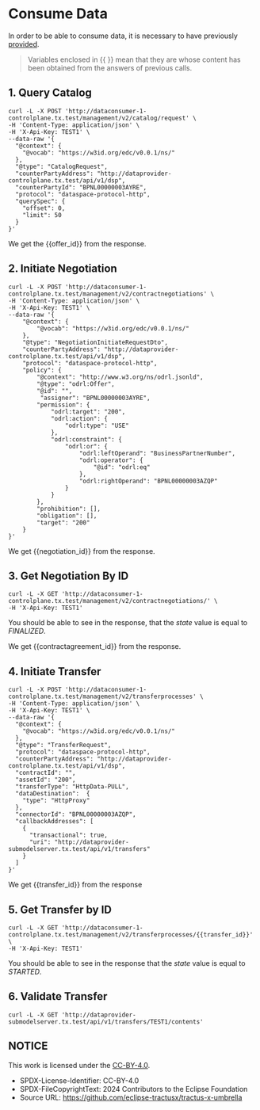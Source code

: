 # Consume Data
In order to be able to consume data, it is necessary to have previously [provided](./provide-data.md).
> Variables enclosed in {{ }} mean that they are whose content has been obtained from the answers of previous calls.

## 1. Query Catalog

```
curl -L -X POST 'http://dataconsumer-1-controlplane.tx.test/management/v2/catalog/request' \
-H 'Content-Type: application/json' \
-H 'X-Api-Key: TEST1' \
--data-raw '{
  "@context": {
    "@vocab": "https://w3id.org/edc/v0.0.1/ns/"
  },
  "@type": "CatalogRequest",
  "counterPartyAddress": "http://dataprovider-controlplane.tx.test/api/v1/dsp",
  "counterPartyId": "BPNL00000003AYRE",
  "protocol": "dataspace-protocol-http",
  "querySpec": {
    "offset": 0,
    "limit": 50
  }
}'
```

We get the {{offer_id}} from the response.

## 2. Initiate Negotiation
```
curl -L -X POST 'http://dataconsumer-1-controlplane.tx.test/management/v2/contractnegotiations' \
-H 'Content-Type: application/json' \
-H 'X-Api-Key: TEST1' \
--data-raw '{
	"@context": {
		"@vocab": "https://w3id.org/edc/v0.0.1/ns/"
	},
	"@type": "NegotiationInitiateRequestDto",
	"counterPartyAddress": "http://dataprovider-controlplane.tx.test/api/v1/dsp",
	"protocol": "dataspace-protocol-http",
	"policy": {
		"@context": "http://www.w3.org/ns/odrl.jsonld",
		"@type": "odrl:Offer",
		"@id": "",
         "assigner": "BPNL00000003AYRE",
		"permission": {
			"odrl:target": "200",
			"odrl:action": {
				"odrl:type": "USE"
			},
			"odrl:constraint": {
				"odrl:or": {
					"odrl:leftOperand": "BusinessPartnerNumber",
					"odrl:operator": {
						"@id": "odrl:eq"
					},
					"odrl:rightOperand": "BPNL00000003AZQP"
				}
			}
		},
		"prohibition": [],
		"obligation": [],
		"target": "200"
	}
}'
```

We get {{negotiation_id}} from the response.

## 3. Get Negotiation By ID

```
curl -L -X GET 'http://dataconsumer-1-controlplane.tx.test/management/v2/contractnegotiations/' \
-H 'X-Api-Key: TEST1'
```
You should be able to see in the response, that the _state_ value is equal to _FINALIZED_.

We get {{contractagreement_id}} from the response.

## 4. Initiate Transfer

```
curl -L -X POST 'http://dataconsumer-1-controlplane.tx.test/management/v2/transferprocesses' \
-H 'Content-Type: application/json' \
-H 'X-Api-Key: TEST1' \
--data-raw '{
  "@context": {
    "@vocab": "https://w3id.org/edc/v0.0.1/ns/"
  },
  "@type": "TransferRequest",
  "protocol": "dataspace-protocol-http",
  "counterPartyAddress": "http://dataprovider-controlplane.tx.test/api/v1/dsp",
  "contractId": "",
  "assetId": "200",
  "transferType": "HttpData-PULL",
  "dataDestination":  {
    "type": "HttpProxy"
  },
  "connectorId": "BPNL00000003AZQP",
  "callbackAddresses": [
    {
      "transactional": true,
      "uri": "http://dataprovider-submodelserver.tx.test/api/v1/transfers"
    }
  ]
}'
```

We get {{transfer_id}} from the response

## 5. Get Transfer by ID

```
curl -L -X GET 'http://dataconsumer-1-controlplane.tx.test/management/v2/transferprocesses/{{transfer_id}}' \
-H 'X-Api-Key: TEST1'
```

You should be able to see in the response that the _state_ value is equal to _STARTED_.

## 6. Validate Transfer

```
curl -L -X GET 'http://dataprovider-submodelserver.tx.test/api/v1/transfers/TEST1/contents'
```

## NOTICE

This work is licensed under the [CC-BY-4.0](https://creativecommons.org/licenses/by/4.0/legalcode).

* SPDX-License-Identifier: CC-BY-4.0
* SPDX-FileCopyrightText: 2024 Contributors to the Eclipse Foundation
* Source URL: <https://github.com/eclipse-tractusx/tractus-x-umbrella>

